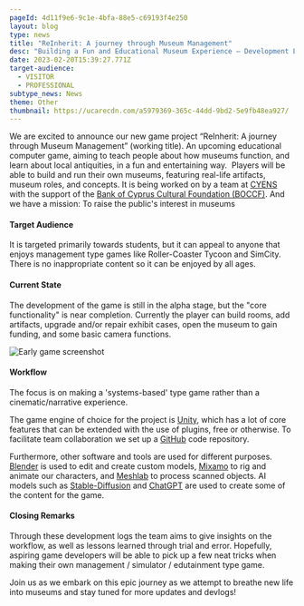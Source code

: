 ```yaml
---
pageId: 4d11f9e6-9c1e-4bfa-88e5-c69193f4e250
layout: blog
type: news
title: "ReInherit: A journey through Museum Management"
desc: "Building a Fun and Educational Museum Experience – Development Log #1 "
date: 2023-02-20T15:39:27.771Z
target-audience:
  - VISITOR
  - PROFESSIONAL
subtype_news: News
theme: Other
thumbnail: https://ucarecdn.com/a5979369-365c-44dd-9bd2-5e9fb48ea927/
---
```

<!--StartFragment-->

We are excited to announce our new game project “ReInherit: A journey through Museum Management” (working title). An upcoming educational computer game, aiming to teach people about how museums function, and learn about local antiquities, in a fun and entertaining way.  Players will be able to build and run their own museums, featuring real-life artifacts, museum roles, and concepts. It is being worked on by a team at [CYENS](https://www.cyens.org.cy/en-gb/) with the support of the [Bank of Cyprus Cultural Foundation (BOCCF)](https://www.boccf.org/). And we have a mission: To raise the public's interest in museums

<!--EndFragment-->

#### Target Audience

<!--StartFragment-->

It is targeted primarily towards students, but it can appeal to anyone that enjoys management type games like Roller-Coaster Tycoon and SimCity. There is no inappropriate content so it can be enjoyed by all ages. 

<!--EndFragment-->

#### Current State

<!--StartFragment-->

The development of the game is still in the alpha stage, but the "core functionality" is near completion. Currently the player can build rooms, add artifacts, upgrade and/or repair exhibit cases, open the museum to gain funding, and some basic camera functions. 

<!--EndFragment-->

![](https://ucarecdn.com/835bd005-95f2-4646-9c17-fa692c126764/ "Early game screenshot")

#### Workflow

<!--StartFragment-->

The focus is on making a 'systems-based' type game rather than a cinematic/narrative experience.

The game engine of choice for the project is [Unity](https://unity.com/), which has a lot of core features that can be extended with the use of plugins, free or otherwise. To facilitate team collaboration we set up a [GitHub](https://github.com/) code repository.

Furthermore, other software and tools are used for different purposes. [Blender](https://www.blender.org/) is used to edit and create custom models, [Mixamo](https://www.mixamo.com/) to rig and animate our characters, and [Meshlab](https://www.meshlab.net/) to process scanned objects. AI models such as [Stable-Diffusion](https://huggingface.co/CompVis/stable-diffusion) and [ChatGPT](https://openai.com/blog/chatgpt/) are used to create some of the content for the game.

<!--EndFragment-->

#### Closing Remarks

<!--StartFragment-->

Through these development logs the team aims to give insights on the workflow, as well as lessons learned through trial and error. Hopefully, aspiring game developers will be able to pick up a few neat tricks when making their own management / simulator / edutainment type game.  

Join us as we embark on this epic journey as we attempt to breathe new life into museums and stay tuned for more updates and devlogs! 

<!--EndFragment-->